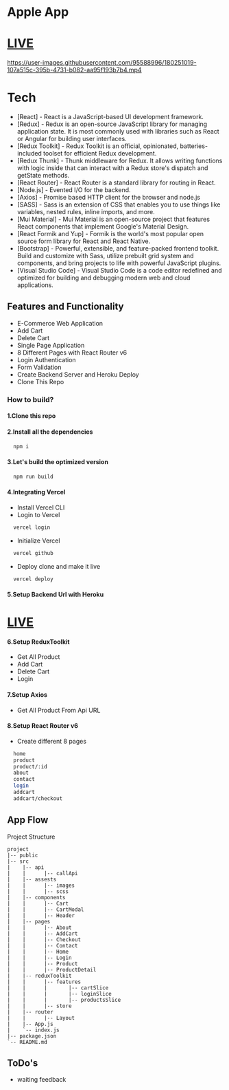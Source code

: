 # Apple App
# [LIVE](https://innovance-app.vercel.app/)

https://user-images.githubusercontent.com/95588996/180251019-107a515c-395b-4731-b082-aa95f193b7b4.mp4


# Tech

- [React] - React is a JavaScript-based UI development framework.
- [Redux] - Redux is an open-source JavaScript library for managing application state. It is most commonly used with libraries such as React or Angular for building user interfaces.
- [Redux Toolkit] - Redux Toolkit is an official, opinionated, batteries-included toolset for efficient Redux development.
- [Redux Thunk] - Thunk middleware for Redux. It allows writing functions with logic inside that can interact with a Redux store's dispatch and getState methods.
- [React Router] - React Router is a standard library for routing in React.
- [Node.js] - Evented I/O for the backend.
- [Axios] - Promise based HTTP client for the browser and node.js
- [SASS] - Sass is an extension of CSS that enables you to use things like variables, nested rules, inline imports, and more.
- [Mui Material] - Mui Material is an open-source project that features React components that implement Google's Material Design.
- [React Formik and Yup] - Formik is the world's most popular open source form library for React and React Native.
- [Bootstrap] - Powerful, extensible, and feature-packed frontend toolkit. Build and customize with Sass, utilize prebuilt grid system and components, and bring projects to life with powerful JavaScript plugins. 
- [Visual Studio Code] - Visual Studio Code is a code editor redefined and optimized for building and debugging modern web and cloud applications.

## Features and Functionality

- E-Commerce Web Application
- Add Cart
- Delete Cart
- Single Page Application
- 8 Different Pages with React Router v6
- Login Authentication
- Form Validation
- Create Backend Server and Heroku Deploy
- Clone This Repo

### How to build?

#### 1.Clone this repo

#### 2.Install all the dependencies

```sh
  npm i
```

#### 3.Let's build the optimized version

```sh
  npm run build
```

#### 4.Integrating Vercel

- Install Vercel CLI
- Login to Vercel

```sh
  vercel login
```

- Initialize Vercel

```sh
  vercel github
```

- Deploy clone and make it live

```sh
  vercel deploy
```
#### 5.Setup Backend Url with Heroku

# [LIVE](https://innovance-server.herokuapp.com/)


#### 6.Setup ReduxToolkit

- Get All Product
- Add Cart
- Delete Cart
- Login

#### 7.Setup Axios

- Get All Product From Api URL

#### 8.Setup React Router v6

- Create different 8 pages

```sh
  home
  product
  product/:id
  about
  contact  
  login
  addcart
  addcart/checkout
```


## App Flow

Project Structure
```
project
|-- public
|-- src
|    |-- api
|    |      |-- callApi
|    |-- assests
|    |      |-- images
|    |      |-- scss
|    |-- components
|    |      |-- Cart
|    |      |-- CartModal
|    |      |-- Header
|    |-- pages
|    |      |-- About
|    |      |-- AddCart
|    |      |-- Checkout
|    |      |-- Contact
|    |      |-- Home
|    |      |-- Login
|    |      |-- Product
|    |      |-- ProductDetail
|    |-- reduxToolkit
|    |      |-- features
|    |      |       |-- cartSlice    
|    |      |       |-- loginSlice    
|    |      |       |-- productsSlice    
|    |      |-- store
|    |-- router
|    |      |-- Layout
|    |-- App.js
|    `-- index.js
|-- package.json
`-- README.md
```

## ToDo's

- waiting feedback